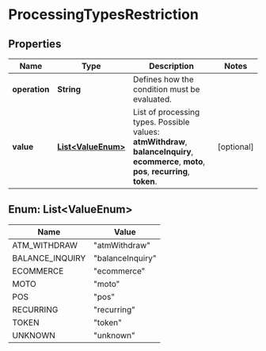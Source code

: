

# ProcessingTypesRestriction


## Properties

| Name | Type | Description | Notes |
|------------ | ------------- | ------------- | -------------|
|**operation** | **String** | Defines how the condition must be evaluated. |  |
|**value** | [**List&lt;ValueEnum&gt;**](#List&lt;ValueEnum&gt;) | List of processing types.  Possible values: **atmWithdraw**, **balanceInquiry**, **ecommerce**, **moto**, **pos**, **recurring**, **token**.   |  [optional] |



## Enum: List&lt;ValueEnum&gt;

| Name | Value |
|---- | -----|
| ATM_WITHDRAW | &quot;atmWithdraw&quot; |
| BALANCE_INQUIRY | &quot;balanceInquiry&quot; |
| ECOMMERCE | &quot;ecommerce&quot; |
| MOTO | &quot;moto&quot; |
| POS | &quot;pos&quot; |
| RECURRING | &quot;recurring&quot; |
| TOKEN | &quot;token&quot; |
| UNKNOWN | &quot;unknown&quot; |




